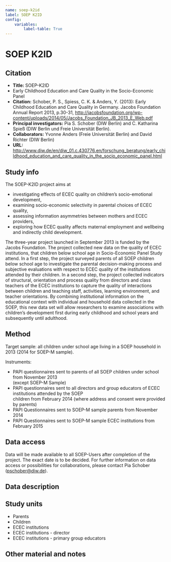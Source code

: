 ```yaml
---
name: soep-k2id
label: SOEP K2ID
config:
    variables:
        label-table: True
---
```


# SOEP K2ID

## Citation

* **Title:** SOEP-K2ID
* Early Childhood Education and Care Quality in the Socio-Economic Panel
* **Citation:** Schober, P. S., Spiess, C. K. & Anders, Y. (2013): Early Childhood Education and Care Quality in Germany. Jacobs Foundation Annual Report 2013, p.30-31, http://jacobsfoundation.org/wp-content/uploads/2014/05/Jacobs_Foundation_JB_2013_E_Web.pdf
* **Principal investigators:** Pia S. Schober (DIW Berlin) and C. Katharina Spieß (DIW Berlin und Freie Universität Berlin). 
* **Collaborators:** Yvonne Anders (Freie Universität Berlin) and David Richter (DIW Berlin)
* **URL:** http://www.diw.de/en/diw_01.c.430776.en/forschung_beratung/early_childhood_education_and_care_quality_in_the_socio_economic_panel.html

## Study info

The SOEP-K2ID project aims at     
* investigating effects of ECEC quality on children’s socio-emotional development,    
* examining socio-economic selectivity in parental choices of ECEC quality,     
* assessing information asymmetries between mothers and ECEC providers,      
* exploring how ECEC quality affects maternal employment and wellbeing and indirectly child development.     

The three-year project launched in September 2013 is funded by the Jacobs Foundation. The project collected new data on the quality of ECEC institutions, that children below school age in Socio-Economic Panel Study attend. In a first step, the project surveyed parents of all SOEP children below school age to investigate the parental decision-making process and subjective evaluations with respect to ECEC quality of the institutions attended by their children. In a second step, the project collected indicators of structural, orientation and process quality from directors and class teachers of the ECEC institutions to capture the quality of interactions between children and teaching staff, activities, learning environment, and teacher orientations. By combining institutional information on the educational context with individual and household data collected in the SOEP, this new data set will allow researchers to examine associations with children’s development first during early childhood and school years and subsequently until adulthood.

## Method

Target sample: all children under school age living in a SOEP household in 2013 (2014 for SOEP-M sample).

Instruments: 
* PAPI questionnaires sent to parents of all SOEP children under school from November 2013    
 (except SOEP-M Sample)
* PAPI questionnaires sent to all directors and group educators of ECEC institutions attended by the SOEP    
  children from February 2014 (where address and consent were provided by parents)
* PAPI Questionnaires sent to SOEP-M sample parents from November 2014
* PAPI Questionnaires sent to SOEP-M sample ECEC institutions from February 2015

## Data access

Data will be made available to all SOEP-Users after completion of the project. The exact date is to be decided. For further information on data access or possibilities for collaborations, please contact     Pia Schober (pschober@diw.de).

## Data description

## Study units

* Parents
* Children
* ECEC institutions
* ECEC institutions - director
* ECEC institutions - primary group educators

## Other material and notes

